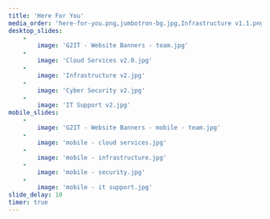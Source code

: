 ```yaml
---
title: 'Here For You'
media_order: 'here-for-you.png,jumbotron-bg.jpg,Infrastructure v1.1.png,Cloud v1.1.png,Security v1.1.png,Cloud 1.2.png,Cloud Services v2.0.jpg,Cyber Security v2.jpg,Infrastructure v2.jpg,IT Support v2.jpg,mobile - cloud services.jpg,mobile - infrastructure.jpg,mobile - it support.jpg,mobile - security.jpg,G2IT - Website Banners - team.jpg,G2IT - Website Banners - mobile - team.jpg'
desktop_slides:
    -
        image: 'G2IT - Website Banners - team.jpg'
    -
        image: 'Cloud Services v2.0.jpg'
    -
        image: 'Infrastructure v2.jpg'
    -
        image: 'Cyber Security v2.jpg'
    -
        image: 'IT Support v2.jpg'
mobile_slides:
    -
        image: 'G2IT - Website Banners - mobile - team.jpg'
    -
        image: 'mobile - cloud services.jpg'
    -
        image: 'mobile - infrastructure.jpg'
    -
        image: 'mobile - security.jpg'
    -
        image: 'mobile - it support.jpg'
slide_delay: 10
timer: true
---
```


